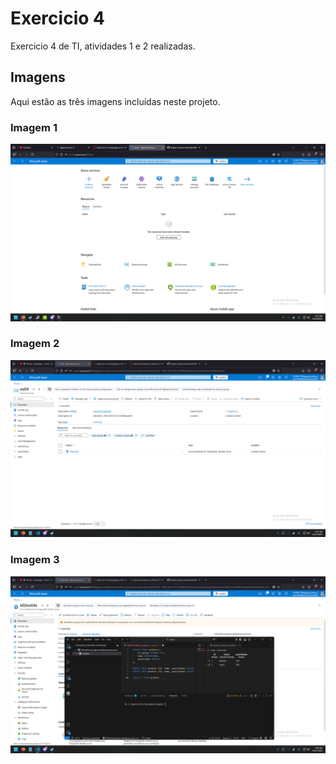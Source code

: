# Exercicio 4 

Exercicio 4 de TI, atividades 1 e 2 realizadas.

## Imagens

Aqui estão as três imagens incluídas neste projeto.

### Imagem 1
![Imagem do azure portal, e-mail superior direito](img/azureportal.png)

### Imagem 2
![Imagem do recurso criado no azure portal](img/azureresources.png)

### Imagem 3
![Conexao ativa, resultado de uma query](img/activeconectionquery.png)
